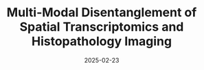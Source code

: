 ---
authors: Hassaan Maan, Zongliang Ji, Elliot Sicheri, Tiak Ju Tan, Alina Selega, Ricardo Gonzalez, Rahul G. Krishnan, Bo Wang, Kieran R. Campbell
date: '2025-02-23'
journal: bioRxiv
paper_url: https://www.biorxiv.org/content/10.1101/2025.02.19.638201v1
title: "Multi-Modal Disentanglement of Spatial Transcriptomics and Histopathology Imaging"
---